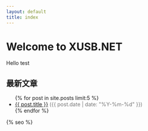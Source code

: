 ```yaml
---
layout: default
title: index
---
```


# Welcome to XUSB.NET
Hello test

## 最新文章
<ul>
{% for post in site.posts limit:5 %}
  <li>
    <a href="{{ post.url }}">{{ post.title }}</a>
    <span style="color:#777">({{ post.date | date: "%Y-%m-%d" }})</span>
  </li>
{% endfor %}
</ul>

{% seo %}
